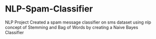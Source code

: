 # NLP-Spam-Classifier
NLP Project
Created a spam message classifier on sms dataset using nlp concept of Stemming and Bag of Words by creating a Naive Bayes Classifier
